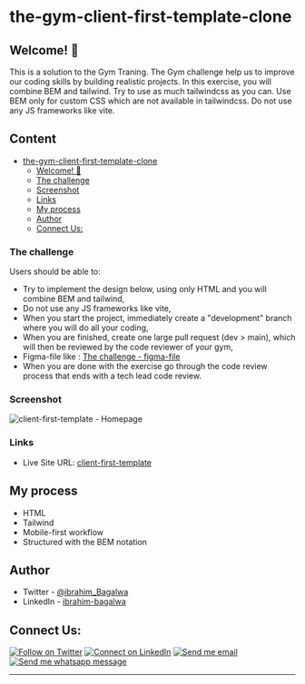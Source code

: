 # the-gym-client-first-template-clone

## Welcome! 👋

This is a solution to the Gym Traning. The Gym challenge help us to improve our coding skills by building realistic projects.
In this exercise, you will combine BEM and tailwind. Try to use as much tailwindcss as you can. Use BEM only for custom CSS which are not available in tailwindcss. Do not use any JS frameworks like vite.

## Content

- [the-gym-client-first-template-clone](#the-gym-client-first-template-clone)
  - [Welcome! 👋](#welcome)
  - [The challenge](#the-challenge)
  - [Screenshot](#screenshot)
  - [Links](#links)
  - [My process](#my-process)
  - [Author](#author)
  - [Connect Us:](#connect-us)

### The challenge

Users should be able to:

- Try to implement the design below, using only HTML and you will combine BEM and tailwind,
- Do not use any JS frameworks like vite,
- When you start the project, immediately create a "development" branch where you will do all your coding,
- When you are finished, create one large pull request (dev > main), which will then be reviewed by the code reviewer of your gym,
- Figma-file like : [ The challenge - figma-file](<https://www.figma.com/file/HZ88yMmNYPNoX7wf2p3df1/Client-first-Template-11---SaaS-(Community)?node-id=242%3A2>)
- When you are done with the exercise go through the code review process that ends with a tech lead code review.

### Screenshot

![client-first-template - Homepage]()

### Links

- Live Site URL: [client-first-template]()

## My process

- HTML
- Tailwind
- Mobile-first workflow
- Structured with the BEM notation

## Author

- Twitter - [@ibrahim_Bagalwa](https://twitter.com/ibrahim_Bagalwa)
- LinkedIn - [ibrahim-bagalwa](https://www.linkedin.com/in/IbrahimBagalwa)

## Connect Us:

<p align="left">

[![Follow on Twitter](https://img.shields.io/badge/--twitter?label=Twitter&logo=Twitter&style=social)](https://twitter.com/ibrahim_Bagalwa) [![Connect on LinkedIn](https://img.shields.io/badge/--linkedin?label=LinkedIn&logo=LinkedIn&style=social)](https://www.linkedin.com/in/IbrahimBagalwa) [![Send me email](https://img.shields.io/badge/--gmail?label=Gmail&logo=Gmail&style=social)](mailto:bagmurhulaibrahim@gmail.com) [![Send me whatsapp message ](https://img.shields.io/badge/--whatsapp?label=Whatsapp&logo=Whatsapp&style=social)](+243971004914)

---

</p>
